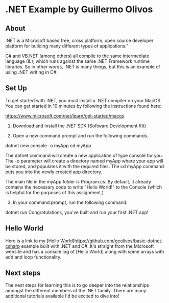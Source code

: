 # .NET Example by Guillermo Olivos

## About
.NET is a Microsoft based free, cross platform, open source developer platform for building many different types of applications.”

C# and VB.NET (among others) all compile to the same intermediate language (IL), which runs against the same .NET Framework runtime libraries. So in other words, .NET is many things, but this is an example of using .NET writing in C#.

## Set Up
To get started with .NET, you must install a .NET compiler on your MacOS. You can get started in 10 minutes by following the instructions found here:

https://www.microsoft.com/net/learn/get-started/macos

1) Download and install the .NET SDK (Software Development Kit)

2) Open a new command prompt and run the following commands.

dotnet new console -o myApp
cd myApp

The dotnet command will create a new application of type console for you. The -o parameter will create a directory named myApp where your app will be stored, and populates it with the required files. The cd myApp command puts you into the newly created app directory.

The main file in the myApp folder is Program.cs. By default, it already contains the necessary code to write "Hello World!" to the Console (which is helpful for the purposes of this assignment.)

3) In your command prompt, run the following command:

dotnet run
Congratulations, you've built and run your first .NET app!




## Hello World

Here is a link to my [Hello World]https://github.com/gcolivos/basic-dotnet-csharp example built with .NET and C#. It's straight from the Microsoft website and has a console.log of [Hello World] along with some arrays with add and loop functionality.

## Next steps

The next steps for learning this is to go deeper into the relationships amongst the different members of the .NET family. There are many additional tutorials available I'd be excited to dive into!